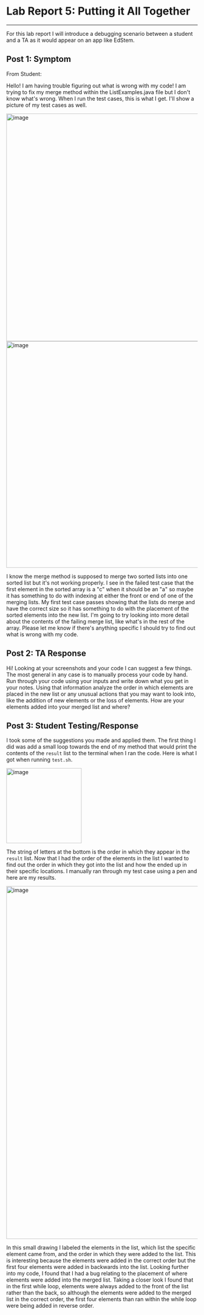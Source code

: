 # Lab Report 5: Putting it All Together

---
For this lab report I will introduce a debugging scenario between a student and a TA as it would appear on an app like EdStem.

## Post 1: Symptom
From Student:

Hello! I am having trouble figuring out what is wrong with my code! I am trying to fix my merge method within the ListExamples.java file but I don't know what's wrong. When I run the test cases, this is what I get. I'll show a picture of my test cases as well.

<img width="600" alt="image" src="https://github.com/egoswami1/cse15l-lab-reports/assets/114527221/882ffa53-f143-4c5d-abe3-bbc59383917d">


<img width="597" alt="image" src="https://github.com/egoswami1/cse15l-lab-reports/assets/114527221/a11305dc-2679-4235-b626-f57646143ef0">

I know the merge method is supposed to merge two sorted lists into one sorted list but it's not working properly. I see in the failed test case that the first element in the sorted array is a "c" when it should be an "a" so maybe it has something to do with indexing at either the front or end of one of the merging lists. My first test case passes showing that the lists do merge and have the correct size so it has something to do with the placement of the sorted elements into the new list. I'm going to try looking into more detail about the contents of the failing merge list, like what's in the rest of the array. Please let me know if there's anything specific I should try to find out what is wrong with my code.

## Post 2: TA Response

Hi! Looking at your screenshots and your code I can suggest a few things. The most general in any case is to manually process your code by hand. Run through your code using your inputs and write down what you get in your notes. Using that information analyze the order in which elements are placed in the new list or any unusual actions that you may want to look into, like the addition of new elements or the loss of elements. How are your elements added into your merged list and where?

## Post 3: Student Testing/Response

I took some of the suggestions you made and applied them. The first thing I did was add a small loop towards the end of my method that would print the contents of the `result` list to the terminal when I ran the code. Here is what I got when running `test.sh`. 

<img width="198" alt="image" src="https://github.com/egoswami1/cse15l-lab-reports/assets/114527221/eeb17d95-a658-4893-9ad2-cfecf0145e3c">

The string of letters at the bottom is the order in which they appear in the `result` list. Now that I had the order of the elements in the list I wanted to find out the order in which they got into the list and how the ended up in their specific locations. I manually ran through my test case using a pen and here are my results.

<img width="930" alt="image" src="https://github.com/egoswami1/cse15l-lab-reports/assets/114527221/644b79ed-c105-42dc-a6db-b13873fe337d">

In this small drawing I labeled the elements in the list, which list the specific element came from, and the order in which they were added to the list. This is interesting because the elements were added in the correct order but the first four elements were added in backwards into the list. Looking further into my code, I found that I had a bug relating to the placement of where elements were added into the merged list. Taking a closer look I found that in the first while loop, elements were always added to the front of the list rather than the back, so although the elements were added to the merged list in the correct order, the first four elements than ran within the while loop were being added in reverse order.
